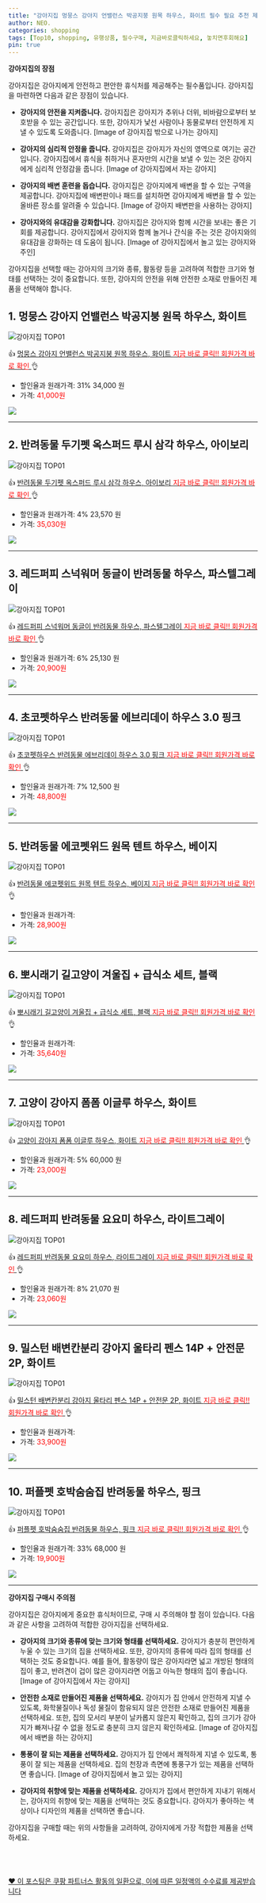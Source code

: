 ```yaml
---
title: "강아지집 멍뭉스 강아지 언밸런스 박공지붕 원목 하우스, 화이트 필수 필요 추천 제품 비교 최저 가격 비교 장점 구매가이드"
author: NEO.
categories: shopping
tags: [Top10, shopping, 유행상품, 필수구매, 지금바로클릭하세요, 놓치면후회해요]
pin: true
---
```

**강아지집의 장점**

강아지집은 강아지에게 안전하고 편안한 휴식처를 제공해주는 필수품입니다. 강아지집을 마련하면 다음과 같은 장점이 있습니다.

* **강아지의 안전을 지켜줍니다.** 강아지집은 강아지가 추위나 더위, 비바람으로부터 보호받을 수 있는 공간입니다. 또한, 강아지가 낯선 사람이나 동물로부터 안전하게 지낼 수 있도록 도와줍니다.
[Image of 강아지집 밖으로 나가는 강아지]

* **강아지의 심리적 안정을 줍니다.** 강아지집은 강아지가 자신의 영역으로 여기는 공간입니다. 강아지집에서 휴식을 취하거나 혼자만의 시간을 보낼 수 있는 것은 강아지에게 심리적 안정감을 줍니다.
[Image of 강아지집에서 자는 강아지]

* **강아지의 배변 훈련을 돕습니다.** 강아지집은 강아지에게 배변을 할 수 있는 구역을 제공합니다. 강아지집에 배변판이나 패드를 설치하면 강아지에게 배변을 할 수 있는 올바른 장소를 알려줄 수 있습니다.
[Image of 강아지 배변판을 사용하는 강아지]

* **강아지와의 유대감을 강화합니다.** 강아지집은 강아지와 함께 시간을 보내는 좋은 기회를 제공합니다. 강아지집에서 강아지와 함께 놀거나 간식을 주는 것은 강아지와의 유대감을 강화하는 데 도움이 됩니다.
[Image of 강아지집에서 놀고 있는 강아지와 주인]

강아지집을 선택할 때는 강아지의 크기와 종류, 활동량 등을 고려하여 적합한 크기와 형태를 선택하는 것이 중요합니다. 또한, 강아지의 안전을 위해 안전한 소재로 만들어진 제품을 선택해야 합니다.

   

## 1. 멍뭉스 강아지 언밸런스 박공지붕 원목 하우스, 화이트

![강아지집 TOP01](https://thumbnail8.coupangcdn.com/thumbnails/remote/490x490ex/image/rs_quotation_api/jcqu4cin/66bfff0691744fcb81ad362784a49f5e.png)


👍 [멍뭉스 강아지 언밸런스 박공지붕 원목 하우스, 화이트 <font color=red> 지금 바로 클릭!! 회원가격 바로 확인 </font> ](https://link.coupang.com/re/AFFSDP?lptag=AF3617701&subid=GithubCoopas&pageKey=4743269436&traceid=V0-153&itemId=6029823777&vendorItemId=73327427817) 👌 


- 할인율과 원래가격: 31%  34,000   원
- 가격: <span style='color:red'>41,000원</span>

[![](/discount_price.png)](https://link.coupang.com/re/AFFSDP?lptag=AF3617701&subid=GithubCoopas&pageKey=4743269436&traceid=V0-153&itemId=6029823777&vendorItemId=73327427817)

---


   

## 2. 반려동물 두기펫 옥스퍼드 루시 삼각 하우스, 아이보리

![강아지집 TOP01](https://thumbnail8.coupangcdn.com/thumbnails/remote/490x490ex/image/rs_quotation_api/4feyjqfp/7ea5127b55274c8bb8719d28dea868ec.jpg)


👍 [반려동물 두기펫 옥스퍼드 루시 삼각 하우스, 아이보리 <font color=red> 지금 바로 클릭!! 회원가격 바로 확인 </font> ](https://link.coupang.com/re/AFFSDP?lptag=AF3617701&subid=GithubCoopas&pageKey=6582226483&traceid=V0-153&itemId=14817261728&vendorItemId=82056857591) 👌 


- 할인율과 원래가격: 4%  23,570   원
- 가격: <span style='color:red'>35,030원</span>

[![](/discount_price.png)](https://link.coupang.com/re/AFFSDP?lptag=AF3617701&subid=GithubCoopas&pageKey=6582226483&traceid=V0-153&itemId=14817261728&vendorItemId=82056857591)

---


   

## 3. 레드퍼피 스넉워머 동글이 반려동물 하우스, 파스텔그레이

![강아지집 TOP01](https://thumbnail10.coupangcdn.com/thumbnails/remote/490x490ex/image/retail/images/7497994884651268-4ebe16e6-c399-497e-84d0-290a68460e33.jpg)


👍 [레드퍼피 스넉워머 동글이 반려동물 하우스, 파스텔그레이 <font color=red> 지금 바로 클릭!! 회원가격 바로 확인 </font> ](https://link.coupang.com/re/AFFSDP?lptag=AF3617701&subid=GithubCoopas&pageKey=1620523262&traceid=V0-153&itemId=57972402&vendorItemId=3265599074) 👌 


- 할인율과 원래가격: 6%  25,130   원
- 가격: <span style='color:red'>20,900원</span>

[![](/discount_price.png)](https://link.coupang.com/re/AFFSDP?lptag=AF3617701&subid=GithubCoopas&pageKey=1620523262&traceid=V0-153&itemId=57972402&vendorItemId=3265599074)

---


   

## 4. 초코펫하우스 반려동물 에브리데이 하우스 3.0 핑크

![강아지집 TOP01](https://thumbnail8.coupangcdn.com/thumbnails/remote/490x490ex/image/retail/images/2023/09/18/16/7/7c087e44-3418-4e52-8a04-14dd6243bdfd.jpg)


👍 [초코펫하우스 반려동물 에브리데이 하우스 3.0 핑크 <font color=red> 지금 바로 클릭!! 회원가격 바로 확인 </font> ](https://link.coupang.com/re/AFFSDP?lptag=AF3617701&subid=GithubCoopas&pageKey=7215108806&traceid=V0-153&itemId=18269362426&vendorItemId=87226430438) 👌 


- 할인율과 원래가격: 7%  12,500   원
- 가격: <span style='color:red'>48,800원</span>

[![](/discount_price.png)](https://link.coupang.com/re/AFFSDP?lptag=AF3617701&subid=GithubCoopas&pageKey=7215108806&traceid=V0-153&itemId=18269362426&vendorItemId=87226430438)

---


   

## 5. 반려동물 에코펫위드 원목 텐트 하우스, 베이지

![강아지집 TOP01](https://thumbnail9.coupangcdn.com/thumbnails/remote/490x490ex/image/vendor_inventory/8a01/f6d761faf2f7f7876b227866a0a47230542e65c2047aff41a107d6a44f22.jpg)


👍 [반려동물 에코펫위드 원목 텐트 하우스, 베이지 <font color=red> 지금 바로 클릭!! 회원가격 바로 확인 </font> ](https://link.coupang.com/re/AFFSDP?lptag=AF3617701&subid=GithubCoopas&pageKey=6812722100&traceid=V0-153&itemId=16121369568&vendorItemId=84493199246) 👌 


- 할인율과 원래가격: 
- 가격: <span style='color:red'>28,900원</span>

[![](/discount_price.png)](https://link.coupang.com/re/AFFSDP?lptag=AF3617701&subid=GithubCoopas&pageKey=6812722100&traceid=V0-153&itemId=16121369568&vendorItemId=84493199246)

---


   

## 6. 뽀시래기 길고양이 겨울집 + 급식소 세트, 블랙

![강아지집 TOP01](https://thumbnail7.coupangcdn.com/thumbnails/remote/490x490ex/image/rs_quotation_api/m0ywk5q5/a29020edb6124464a6f51c218797f21f.png)


👍 [뽀시래기 길고양이 겨울집 + 급식소 세트, 블랙 <font color=red> 지금 바로 클릭!! 회원가격 바로 확인 </font> ](https://link.coupang.com/re/AFFSDP?lptag=AF3617701&subid=GithubCoopas&pageKey=6183757503&traceid=V0-153&itemId=12160021134&vendorItemId=79431453263) 👌 


- 할인율과 원래가격: 
- 가격: <span style='color:red'>35,640원</span>

[![](/discount_price.png)](https://link.coupang.com/re/AFFSDP?lptag=AF3617701&subid=GithubCoopas&pageKey=6183757503&traceid=V0-153&itemId=12160021134&vendorItemId=79431453263)

---


   

## 7. 고양이 강아지 폼폼 이글루 하우스, 화이트

![강아지집 TOP01](https://thumbnail10.coupangcdn.com/thumbnails/remote/490x490ex/image/rs_quotation_api/mknhrqyr/bf349d53434c490ea62f2bb60b9a5856.jpg)


👍 [고양이 강아지 폼폼 이글루 하우스, 화이트 <font color=red> 지금 바로 클릭!! 회원가격 바로 확인 </font> ](https://link.coupang.com/re/AFFSDP?lptag=AF3617701&subid=GithubCoopas&pageKey=5643197725&traceid=V0-153&itemId=9210584984&vendorItemId=76496284836) 👌 


- 할인율과 원래가격: 5%  60,000   원
- 가격: <span style='color:red'>23,000원</span>

[![](/discount_price.png)](https://link.coupang.com/re/AFFSDP?lptag=AF3617701&subid=GithubCoopas&pageKey=5643197725&traceid=V0-153&itemId=9210584984&vendorItemId=76496284836)

---


   

## 8. 레드퍼피 반려동물 요요미 하우스, 라이트그레이

![강아지집 TOP01](https://thumbnail10.coupangcdn.com/thumbnails/remote/490x490ex/image/retail/images/200811108605748-be5025fd-8d81-4eb4-83c8-f7aec43ea770.jpg)


👍 [레드퍼피 반려동물 요요미 하우스, 라이트그레이 <font color=red> 지금 바로 클릭!! 회원가격 바로 확인 </font> ](https://link.coupang.com/re/AFFSDP?lptag=AF3617701&subid=GithubCoopas&pageKey=5002560561&traceid=V0-153&itemId=6688503285&vendorItemId=73982182344) 👌 


- 할인율과 원래가격: 8%  21,070   원
- 가격: <span style='color:red'>23,060원</span>

[![](/discount_price.png)](https://link.coupang.com/re/AFFSDP?lptag=AF3617701&subid=GithubCoopas&pageKey=5002560561&traceid=V0-153&itemId=6688503285&vendorItemId=73982182344)

---


   

## 9. 밀스턴 배변칸분리 강아지 울타리 펜스 14P + 안전문 2P, 화이트

![강아지집 TOP01](https://thumbnail8.coupangcdn.com/thumbnails/remote/490x490ex/image/vendor_inventory/90a6/46d67d51beb226e8849bd34787d33d5ac1bad0472307c395d1d52e483749.jpg)


👍 [밀스턴 배변칸분리 강아지 울타리 펜스 14P + 안전문 2P, 화이트 <font color=red> 지금 바로 클릭!! 회원가격 바로 확인 </font> ](https://link.coupang.com/re/AFFSDP?lptag=AF3617701&subid=GithubCoopas&pageKey=7251703709&traceid=V0-153&itemId=18448116936&vendorItemId=86680524565) 👌 


- 할인율과 원래가격: 
- 가격: <span style='color:red'>33,900원</span>

[![](/discount_price.png)](https://link.coupang.com/re/AFFSDP?lptag=AF3617701&subid=GithubCoopas&pageKey=7251703709&traceid=V0-153&itemId=18448116936&vendorItemId=86680524565)

---


   

## 10. 퍼플펫 호박숨숨집 반려동물 하우스, 핑크

![강아지집 TOP01](https://thumbnail7.coupangcdn.com/thumbnails/remote/490x490ex/image/retail/images/77228203487711-2f0991f7-6af7-402f-9a55-232a5b97abe9.png)


👍 [퍼플펫 호박숨숨집 반려동물 하우스, 핑크 <font color=red> 지금 바로 클릭!! 회원가격 바로 확인 </font> ](https://link.coupang.com/re/AFFSDP?lptag=AF3617701&subid=GithubCoopas&pageKey=5417059178&traceid=V0-153&itemId=8168701875&vendorItemId=75456872226) 👌 


- 할인율과 원래가격: 33%  68,000   원
- 가격: <span style='color:red'>19,900원</span>

[![](/discount_price.png)](https://link.coupang.com/re/AFFSDP?lptag=AF3617701&subid=GithubCoopas&pageKey=5417059178&traceid=V0-153&itemId=8168701875&vendorItemId=75456872226)

---
**강아지집 구매시 주의점**

강아지집은 강아지에게 중요한 휴식처이므로, 구매 시 주의해야 할 점이 있습니다. 다음과 같은 사항을 고려하여 적합한 강아지집을 선택하세요.

* **강아지의 크기와 종류에 맞는 크기와 형태를 선택하세요.** 강아지가 충분히 편안하게 누울 수 있는 크기의 집을 선택하세요. 또한, 강아지의 종류에 따라 집의 형태를 선택하는 것도 중요합니다. 예를 들어, 활동량이 많은 강아지라면 넓고 개방된 형태의 집이 좋고, 반려견이 겁이 많은 강아지라면 어둡고 아늑한 형태의 집이 좋습니다.
[Image of 강아지집에서 자는 강아지]

* **안전한 소재로 만들어진 제품을 선택하세요.** 강아지가 집 안에서 안전하게 지낼 수 있도록, 화학물질이나 독성 물질이 함유되지 않은 안전한 소재로 만들어진 제품을 선택하세요. 또한, 집의 모서리 부분이 날카롭지 않은지 확인하고, 집의 크기가 강아지가 빠져나갈 수 없을 정도로 충분히 크지 않은지 확인하세요.
[Image of 강아지집에서 배변을 하는 강아지]

* **통풍이 잘 되는 제품을 선택하세요.** 강아지가 집 안에서 쾌적하게 지낼 수 있도록, 통풍이 잘 되는 제품을 선택하세요. 집의 천장과 측면에 통풍구가 있는 제품을 선택하면 좋습니다.
[Image of 강아지집에서 놀고 있는 강아지]

* **강아지의 취향에 맞는 제품을 선택하세요.** 강아지가 집에서 편안하게 지내기 위해서는, 강아지의 취향에 맞는 제품을 선택하는 것도 중요합니다. 강아지가 좋아하는 색상이나 디자인의 제품을 선택하면 좋습니다.

강아지집을 구매할 때는 위의 사항들을 고려하여, 강아지에게 가장 적합한 제품을 선택하세요.<br><br><br><br><br> [ ❤  이 포스팅은 쿠팡 파트너스 활동의 일환으로, 이에 따른 일정액의 수수료를 제공받습니다](https://link.coupang.com/a/bcEFyh)